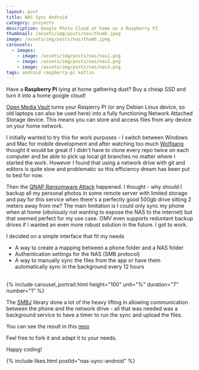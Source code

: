 ```yaml
---
layout: post
title: NAS Sync Android
category: projects
description: Google Photo Cloud at home on a Raspberry PI
thumbnail: /assets/img/posts/nas/thumb.jpeg
image: /assets/img/posts/nas/thumb.jpeg
carousels:
  - images: 
    - image: /assets/img/posts/nas/nas1.png
    - image: /assets/img/posts/nas/nas2.png
    - image: /assets/img/posts/nas/nas3.png
tags: android raspberry-pi kotlin
---
```


Have a <b>Raspberry Pi</b> lying at home gathering dust?
Buy a cheap SSD and turn it into a home google cloud!

[Open Media Vault](https://www.openmediavault.org/)
turns your Rasperry PI (or any Debian Linux device, so old laptops
can also be used here) into a fully functioning 
Network Attached Storage device.
This means you can store and access files from any device
on your home network.

I initially wanted to try this for work purposes - 
I switch between Windows and Mac for mobile development
and after watching too much 
[Wolfgang](https://www.youtube.com/@WolfgangsChannel)
thought it would be great if I didn't have to clone
every repo twice on each computer and be able to pick up
local git branches no matter where I started the work.
However I found that using a network drive with git and editors
is quite slow and problematic so this efficiency dream
has been put to bed for now.

Then the 
[QNAP Ransomware Attack](https://www.reddit.com/r/lexfridman/comments/sdtsjn/lex_fridman_on_instagram_i_just_got_hacked/)
happened.
I thought - why should I backup all my personal photos in some remote server
with limited storage and pay for this service when there's a perfectly good
500gb drive sitting 2 meters away from me?
The main limitation is I could only sync my phone when at home
(obviously not wanting to expose the NAS to the internet)
but that seemed perfect for my use case.
OMV even supports reduntant backup drives if I wanted an
even more robust solution in the future.
I got to work.

I decided on a simple interface that fit my needs
- A way to create a mapping between a phone folder and a NAS folder
- Authentication settings for the NAS (SMB protocol)
- A way to manually sync the files from the app or have them automatically 
sync in the background every 12 hours

<br>
{% include carousel_portrait.html height="100" unit="%" duration="7" number="1" %}
<br>

The [SMBJ](https://github.com/hierynomus/smbj)
library done a lot of the heavy lifting
in allowing communication between the phone and
the network drive - all that was needed was a background
service to have a timer to run the sync and upload the files.

You can see the result in this [repo](https://github.com/thejester129/nas-sync-android)

Feel free to fork it and adapt it to your needs.

Happy coding!



{% include likes.html postId="nas-sync-android" %}